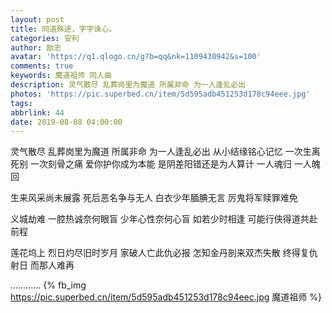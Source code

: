 ```yaml
---
layout: post
title: 同道殊途，字字诛心。
categories: 安利
author: 励志
avatar: 'https://q1.qlogo.cn/g?b=qq&nk=1109430942&s=100'
comments: true
keywords: 魔道祖师 同人曲
description: 灵气散尽 乱葬岗里为魔道 所属非命 为一人逢乱必出
photos: 'https://pic.superbed.cn/item/5d595adb451253d178c94eee.jpg'
tags:
abbrlink: 44
date: 2019-08-08 04:00:00
---
```

<!--markdown-->

灵气散尽 
乱葬岗里为魔道
所属非命
为一人逢乱必出
从小结缘铭心记忆
一次生离死别
一次刻骨之痛
爱你护你成为本能
是阴差阳错还是为人算计
一人魂归 一人魄回

生来风采尚未展露
死后恶名争与无人
白衣少年腼腆无言
厉鬼将军赎罪难免

义城劫难
一腔热诚奈何眼盲
少年心性奈何心盲
如若少时相逢
可能行侠得道共赴前程

莲花坞上
烈日灼尽旧时岁月
家破人亡此仇必报
怎知金丹剖来双杰失散
终得复仇射日
而那人难再

<script>ap.list.switch(9);ap.play();</script>
…………
{% fb_img https://pic.superbed.cn/item/5d595adb451253d178c94eec.jpg 魔道祖师 %}
